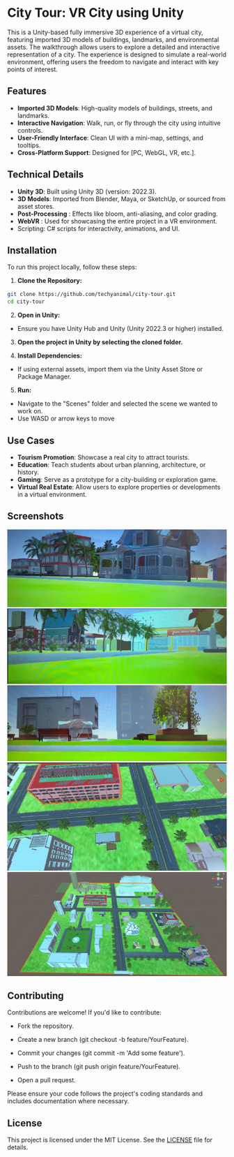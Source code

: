 
# City Tour: VR City using Unity

This is a Unity-based fully immersive 3D experience of a virtual city, featuring imported 3D models of buildings, landmarks, and environmental assets. The walkthrough allows users to explore a detailed and interactive representation of a city. The experience is designed to simulate a real-world environment, offering users the freedom to navigate and interact with key points of interest.

## Features
- **Imported 3D Models**: High-quality models of buildings, streets, and landmarks.
- **Interactive Navigation**: Walk, run, or fly through the city using intuitive controls.
- **User-Friendly Interface**: Clean UI with a mini-map, settings, and tooltips.
- **Cross-Platform Support**: Designed for [PC, WebGL, VR, etc.].

## Technical Details
- **Unity 3D**: Built using Unity 3D (version: 2022.3).
- **3D Models**: Imported from Blender, Maya, or SketchUp, or sourced from asset stores.
- **Post-Processing** : Effects like bloom, anti-aliasing, and color grading.
- **WebVR** : Used for showcasing the entire project in a VR environment.
- Scripting: C# scripts for interactivity, animations, and UI.

## Installation
To run this project locally, follow these steps:

1. **Clone the Repository:**

```bash
git clone https://github.com/techyanimal/city-tour.git
cd city-tour
```

2. **Open in Unity:**
 - Ensure you have Unity Hub and Unity (Unity 2022.3 or higher) installed.

3. **Open the project in Unity by selecting the cloned folder.**

4. **Install Dependencies:**

- If using external assets, import them via the Unity Asset Store or Package Manager.

5. **Run:**
- Navigate to the "Scenes" folder and selected the scene we wanted to work on.
- Use WASD or arrow keys to move
  
## Use Cases
- **Tourism Promotion**: Showcase a real city to attract tourists.
- **Education**: Teach students about urban planning, architecture, or history.
- **Gaming**: Serve as a prototype for a city-building or exploration game.
- **Virtual Real Estate**: Allow users to explore properties or developments in a virtual environment.

## Screenshots
![My Image](2.png)
![My Image](3.png)
![My Image](1.png)
![My Image](4.png)
![My Image](5.png)
## Contributing
Contributions are welcome! If you'd like to contribute:

- Fork the repository.

- Create a new branch (git checkout -b feature/YourFeature).

- Commit your changes (git commit -m 'Add some feature').

- Push to the branch (git push origin feature/YourFeature).

- Open a pull request.

Please ensure your code follows the project's coding standards and includes documentation where necessary.

## License
This project is licensed under the MIT License. See the [LICENSE](LICENSE) file for details.
